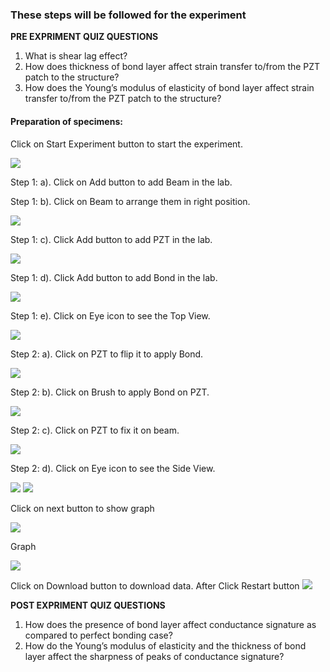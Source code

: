 ### These steps will be followed for the experiment

**PRE EXPRIMENT QUIZ QUESTIONS**
	
1) What is shear lag effect?
2) How does thickness of bond layer affect strain transfer to/from the PZT patch to the structure?
3) How does the Young’s modulus of elasticity of bond layer affect strain transfer to/from the PZT patch to the structure?


#### Preparation of specimens:

Click on Start Experiment button to start the experiment.

<img src="images/pr1.png"/>

Step 1: a). Click on Add button to add Beam in the lab.

Step 1: b). Click on Beam to arrange them in right position.

<img src="images/pr2.png"/>

Step 1: c). Click Add button to add PZT in the lab.

<img src="images/pr3.png"/>

Step 1: d). Click Add button to add Bond in the lab.

<img src="images/pr4.png"/>

Step 1: e). Click on Eye icon to see the Top View.

<img src="images/pr5.png"/>

Step 2: a). Click on PZT to flip it to apply Bond.

<img src="images/pr6.png"/>

Step 2: b). Click on Brush to apply Bond on PZT.

<img src="images/pr7.png"/>

Step 2: c). Click on PZT to fix it on beam.

<img src="images/pr8.png"/>

Step 2: d). Click on Eye icon to see the Side View.

<img src="images/pr9.png"/>
 


<img src="images/pr11.png"/>

Click on next button to show graph

<img src="images/pr12.png"/>

Graph

<img src="images/pr13.png"/>

Click on Download button to download data.
After Click Restart button
<img src="images/pr14.png"/>

**POST EXPRIMENT QUIZ QUESTIONS**

1) How does the presence of bond layer affect conductance signature as
compared to perfect bonding case?
2) How do the Young’s modulus of elasticity and the thickness of bond
layer affect the sharpness of peaks of conductance signature?
